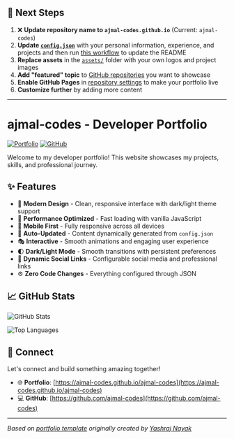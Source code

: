 ## 🚀 Next Steps

1. ❌ **Update repository name to `ajmal-codes.github.io`** (Current: `ajmal-codes`)
2. **Update [`config.json`](https://github.com/ajmal-codes/ajmal-codes/blob/main/config.json)** with your personal information, experience, and projects and then run [this workflow](https://github.com/ajmal-codes/ajmal-codes/actions/workflows/update-readme.yml) to update the README
3. **Replace assets** in the [`assets/`](https://github.com/ajmal-codes/ajmal-codes/tree/main/assets/) folder with your own logos and project images
4. **Add "featured" topic** to [GitHub repositories](https://github.com/ajmal-codes?tab=repositories) you want to showcase
5. **Enable GitHub Pages** in [repository settings](https://github.com/ajmal-codes/ajmal-codes/settings/pages) to make your portfolio live
6. **Customize further** by adding more content

---

# ajmal-codes - Developer Portfolio

<div align="left">
  
[![Portfolio](https://img.shields.io/badge/🌐_Visit_Portfolio-Live-brightgreen?style=for-the-badge)](https://ajmal-codes.github.io/ajmal-codes)
[![GitHub](https://img.shields.io/badge/GitHub-Profile-181717?style=for-the-badge&logo=github)](https://github.com/ajmal-codes)

</div>

Welcome to my developer portfolio! This website showcases my projects, skills, and professional journey.

## ✨ Features

- 🎨 **Modern Design** - Clean, responsive interface with dark/light theme support
- 🚀 **Performance Optimized** - Fast loading with vanilla JavaScript
- 📱 **Mobile First** - Fully responsive across all devices
- 🔄 **Auto-Updated** - Content dynamically generated from `config.json`
- 🎭 **Interactive** - Smooth animations and engaging user experience
- 🌓 **Dark/Light Mode** - Smooth transitions with persistent preferences
- 🔗 **Dynamic Social Links** - Configurable social media and professional links
- ⚙️ **Zero Code Changes** - Everything configured through JSON

## 📈 GitHub Stats

<div align="left">

![GitHub Stats](https://github-readme-stats.vercel.app/api?username=ajmal-codes&theme=dark&hide_border=true&include_all_commits=true&count_private=true)

![Top Languages](https://github-readme-stats.vercel.app/api/top-langs/?username=ajmal-codes&theme=dark&hide_border=true&include_all_commits=true&count_private=true&layout=compact)

</div>

## 🤝 Connect

Let's connect and build something amazing together!

- 🌐 **Portfolio**: [https://ajmal-codes.github.io/ajmal-codes](https://ajmal-codes.github.io/ajmal-codes)
- 💻 **GitHub**: [https://github.com/ajmal-codes](https://github.com/ajmal-codes)

---

*Based on [portfolio template](https://github.com/yashrajnayak/developer-portfolio) originally created by [Yashraj Nayak](https://github.com/yashrajnayak)*